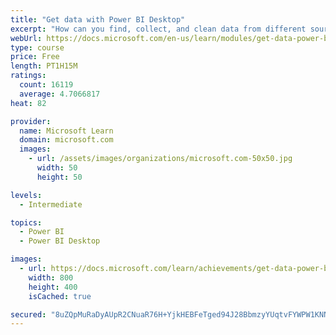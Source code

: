 ```yaml
---
title: "Get data with Power BI Desktop"
excerpt: "How can you find, collect, and clean data from different sources? Power BI is a tool for making sense of your data. You will learn tricks to make data-gathering easier."
webUrl: https://docs.microsoft.com/en-us/learn/modules/get-data-power-bi/
type: course
price: Free
length: PT1H15M
ratings:
  count: 16119
  average: 4.7066817
heat: 82

provider:
  name: Microsoft Learn
  domain: microsoft.com
  images:
    - url: /assets/images/organizations/microsoft.com-50x50.jpg
      width: 50
      height: 50

levels:
  - Intermediate

topics:
  - Power BI
  - Power BI Desktop

images:
  - url: https://docs.microsoft.com/learn/achievements/get-data-power-bi-desktop-social.png
    width: 800
    height: 400
    isCached: true

secured: "8uZQpMuRaDyAUpR2CNuaR76H+YjkHEBFeTged94J28BbmzyYUqtvFYWPW1KNN9h7A5w0fnxpTDz0aTMokEVJJdPMexy86CAysdOQ0XB8CPyjJTZzKERpeDjgpZVWpY8qiu/4fl7A6NHLVwunK6kkRHZEzzW7dmmrQCpQ9ScjGbgh92iUZD+2CCppnkqg36mUMufMuVekHfFpHd4DiPJtkEDKBCI+ZjOkTdrqh6TZJHcaozugapJehjrlxp7MokRo+VOSeWpjMg/eZUMmkYNIHPHeN1ENdo37g6fpMx2Kc51E7zAHvbcMgP9iMZbZcLxwdfyQgX5HUy1EiBmJIzwgpITpUyBFmprpSCD1b03SvGqInojKjPpITB0Qo1xhMOJDbGVj8t300G9Vtfh5BeSWX5vFKYzRDBgBaC7YhyS/er0MYWZeOI7qcp1ntBD7VlFM;bfLtMIGsI1Nc0pCknQlClw=="
---
```


